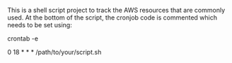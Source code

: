 This is a shell script project to track the AWS resources that are commonly used.
At the bottom of the script, the cronjob code is commented which needs to be set using:
 
 					
 crontab -e
 
 0 18 * * * /path/to/your/script.sh
